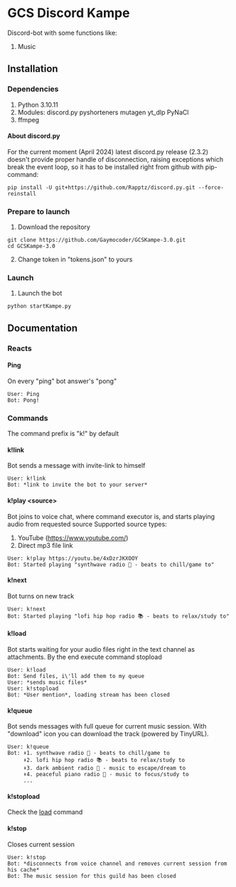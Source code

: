 # GCS Discord Kampe
Discord-bot with some functions like:
1. Music

## Installation
### Dependencies
1. Python 3.10.11
2. Modules: discord.py
            pyshorteners
            mutagen
            yt_dlp
            PyNaCl
3. ffmpeg
#### About discord.py
For the current moment (April 2024) latest discord.py release (2.3.2) doesn't provide proper handle of disconnection, raising exceptions which break the event loop, so it has to be installed right from github with pip-command:
```
pip install -U git+https://github.com/Rapptz/discord.py.git --force-reinstall
```

### Prepare to launch
1. Download the repository
```
git clone https://github.com/Gaymocoder/GCSKampe-3.0.git
cd GCSKampe-3.0
```
2. Change token in "tokens.json" to yours

### Launch
1. Launch the bot
```
python startKampe.py
```

## Documentation

### Reacts
#### Ping
On every "ping" bot answer's "pong"
```
User: Ping
Bot: Pong!
```

### Commands
The command prefix is "k!" by default

#### k!link
Bot sends a message with invite-link to himself
```
User: k!link
Bot: *link to invite the bot to your server*
```

#### k!play \<source>
Bot joins to voice chat, where command executor is, and starts playing audio from requested source
Supported source types:
1. YouTube (https://www.youtube.com/)
2. Direct mp3 file link
```
User: k!play https://youtu.be/4xDzrJKXOOY
Bot: Started playing "synthwave radio 🌌 - beats to chill/game to"
```

#### k!next
Bot turns on new track
```
User: k!next
Bot: Started playing "lofi hip hop radio 📚 - beats to relax/study to"
```

#### k!load
Bot starts waiting for your audio files right in the text channel as attachments. By the end execute command stopload
```
User: k!load
Bot: Send files, i\'ll add them to my queue
User: *sends music files*
User: k!stopload
Bot: *User mention*, loading stream has been closed
```

#### k!queue
Bot sends messages with full queue for current music session.
With "download" icon you can download the track (powered by TinyURL).
```
User: k!queue
Bot: ⬇1. synthwave radio 🌌 - beats to chill/game to
     ⬇2. lofi hip hop radio 📚 - beats to relax/study to
     ⬇3. dark ambient radio 🌃 - music to escape/dream to
     ⬇4. peaceful piano radio 🎹 - music to focus/study to
     ...
```

#### k!stopload
Check the [load](####load) command

#### k!stop
Closes current session
```
User: k!stop
Bot: *disconnects from voice channel and removes current session from his cache*
Bot: The music session for this guild has been closed
```